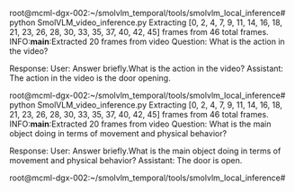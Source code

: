 root@mcml-dgx-002:~/smolvlm_temporal/tools/smolvlm_local_inference# python SmolVLM_video_inference.py 
Extracting [0, 2, 4, 7, 9, 11, 14, 16, 18, 21, 23, 26, 28, 30, 33, 35, 37, 40, 42, 45] frames from 46 total frames.
INFO:__main__:Extracted 20 frames from video
Question: What is the action in the video? 

Response: User: Answer briefly.<image>What is the action in the video?
Assistant: The action in the video is the door opening. 


root@mcml-dgx-002:~/smolvlm_temporal/tools/smolvlm_local_inference# python SmolVLM_video_inference.py 
Extracting [0, 2, 4, 7, 9, 11, 14, 16, 18, 21, 23, 26, 28, 30, 33, 35, 37, 40, 42, 45] frames from 46 total frames.
INFO:__main__:Extracted 20 frames from video
Question: What is the main object doing in terms of movement and physical behavior? 

Response: User: Answer briefly.<image>What is the main object doing in terms of movement and physical behavior?
Assistant: The door is open. 


root@mcml-dgx-002:~/smolvlm_temporal/tools/smolvlm_local_inference# 
